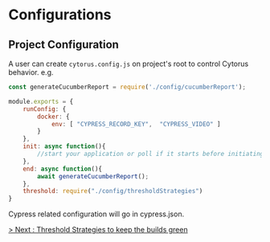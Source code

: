 # Configurations

## Project Configuration

A user can create `cytorus.config.js` on project's root to control Cytorus behavior. e.g.

```js
const generateCucumberReport = require('./config/cucumberReport');

module.exports = {
    runConfig: {
        docker: {
            env: [ "CYPRESS_RECORD_KEY",  "CYPRESS_VIDEO" ]
        }
    },
    init: async function(){
        //start your application or poll if it starts before initiating tests
    },
    end: async function(){
        await generateCucumberReport();
    },
    threshold: require("./config/thresholdStrategies")
}
```

Cypress related configuration will go in cypress.json.

[> Next : Threshold Strategies to keep the builds green](./7.Threshold.md)
